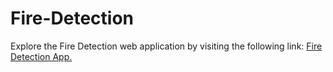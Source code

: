# Fire-Detection
Explore the Fire Detection web application by visiting the following link: [Fire Detection App.](https://fire-detection-ahmad.streamlit.app/)

